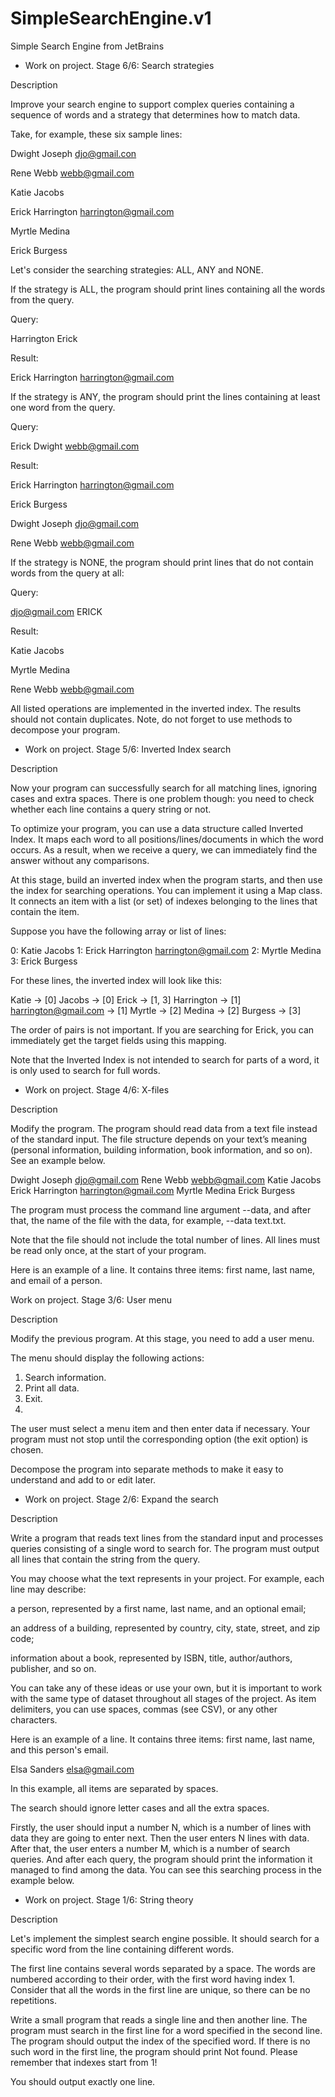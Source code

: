 # SimpleSearchEngine.v1
Simple Search Engine from JetBrains

- Work on project. Stage 6/6: Search strategies

Description

Improve your search engine to support complex queries containing a sequence of words and a strategy that determines how to match data.

Take, for example, these six sample lines:

Dwight Joseph djo@gmail.con

Rene Webb webb@gmail.com

Katie Jacobs

Erick Harrington harrington@gmail.com

Myrtle Medina

Erick Burgess

Let's consider the searching strategies: ALL, ANY and NONE.

If the strategy is ALL, the program should print lines containing all the words from the query.

Query:

Harrington Erick

Result:

Erick Harrington harrington@gmail.com

If the strategy is ANY, the program should print the lines containing at least one word from the query.

Query:

Erick Dwight webb@gmail.com

Result:

Erick Harrington harrington@gmail.com

Erick Burgess

Dwight Joseph djo@gmail.com

Rene Webb webb@gmail.com


If the strategy is NONE, the program should print lines that do not contain words from the query at all:

Query:

djo@gmail.com ERICK

Result:

Katie Jacobs

Myrtle Medina

Rene Webb webb@gmail.com


All listed operations are implemented in the inverted index. The results should not contain duplicates.
Note, do not forget to use methods to decompose your program.

- Work on project. Stage 5/6: Inverted Index search

Description

Now your program can successfully search for all matching lines, ignoring cases and extra spaces. There is one problem though: you need to check whether each line contains a query string or not.

To optimize your program, you can use a data structure called Inverted Index. It maps each word to all positions/lines/documents in which the word occurs. As a result, when we receive a query, we can immediately find the answer without any comparisons.

At this stage, build an inverted index when the program starts, and then use the index for searching operations. You can implement it using a Map class. It connects an item with a list (or set) of indexes belonging to the lines that contain the item.

Suppose you have the following array or list of lines:

0: Katie Jacobs
1: Erick Harrington harrington@gmail.com
2: Myrtle Medina
3: Erick Burgess

For these lines, the inverted index will look like this:

Katie -> [0]
Jacobs -> [0]
Erick -> [1, 3]
Harrington -> [1]
harrington@gmail.com -> [1]
Myrtle -> [2]
Medina -> [2]
Burgess -> [3]

The order of pairs is not important. If you are searching for Erick, you can immediately get the target fields using this mapping.

Note that the Inverted Index is not intended to search for parts of a word, it is only used to search for full words.


- Work on project. Stage 4/6: X-files

Description

Modify the program. The program should read data from a text file instead of the standard input. The file structure depends on your text’s meaning (personal information, building information, book information, and so on). See an example below.

Dwight Joseph djo@gmail.com
Rene Webb webb@gmail.com
Katie Jacobs
Erick Harrington harrington@gmail.com
Myrtle Medina
Erick Burgess

The program must process the command line argument --data, and after that, the name of the file with the data, for example, --data text.txt.

Note that the file should not include the total number of lines. All lines must be read only once, at the start of your program.

Here is an example of a line. It contains three items: first name, last name, and email of a person.

Work on project. Stage 3/6: User menu

Description

Modify the previous program. At this stage, you need to add a user menu.

The menu should display the following actions:

1. Search information.
2. Print all data.
0. Exit.
1. 
The user must select a menu item and then enter data if necessary. Your program must not stop until the corresponding option (the exit option) is chosen.

Decompose the program into separate methods to make it easy to understand and add to or edit later.


- Work on project. Stage 2/6: Expand the search

Description

Write a program that reads text lines from the standard input and processes queries consisting of a single word to search for. The program must output all lines that contain the string from the query.

You may choose what the text represents in your project. For example, each line may describe:

a person, represented by a first name, last name, and an optional email;

an address of a building, represented by country, city, state, street, and zip code;

information about a book, represented by ISBN, title, author/authors, publisher, and so on.

You can take any of these ideas or use your own, but it is important to work with the same type of dataset throughout all stages of the project. As item delimiters, you can use spaces, commas (see CSV), or any other characters.

Here is an example of a line. It contains three items: first name, last name, and this person's email.

Elsa Sanders elsa@gmail.com

In this example, all items are separated by spaces.

The search should ignore letter cases and all the extra spaces.

Firstly, the user should input a number N, which is a number of lines with data they are going to enter next. Then the user enters N lines with data. After that, the user enters a number M, which is a number of search queries. And after each query, the program should print the information it managed to find among the data. You can see this searching process in the example below.

- Work on project. Stage 1/6: String theory

Description

Let's implement the simplest search engine possible. It should search for a specific word from the line containing different words.

The first line contains several words separated by a space. The words are numbered according to their order, with the first word having index 1. Consider that all the words in the first line are unique, so there can be no repetitions.

Write a small program that reads a single line and then another line. The program must search in the first line for a word specified in the second line. The program should output the index of the specified word. If there is no such word in the first line, the program should print Not found. Please remember that indexes start from 1!

You should output exactly one line.
